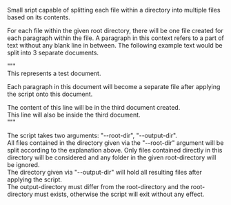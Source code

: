 <p>Small sript capable of splitting each file within a directory into multiple files based on its contents.<br> 

<p>For each file within the given root directory, there will be one file created for each paragraph within the file. 
A paragraph in this context refers to a part of text without any blank line in between. The following example text 
would be split into 3 separate documents.<br>

"""<br>
This represents a test document.<br>

Each paragraph in this document will become a separate file after applying the script onto this document.<br>

The content of this line will be in the third document created.<br>
This line will also be inside the third document.<br>
"""

The script takes two arguments: "--root-dir", "--output-dir".<br>
All files contained in the directory given via the "--root-dir" argument will be split according to the explanation above. Only files contained directly in this directory will be considered and any folder in the given root-directory will be ignored.<br>
The directory given via "--output-dir" will hold all resulting files after applying the script.<br>
The output-directory must differ from the root-directory and the root-directory must exists, otherwise the script will exit without any effect.
